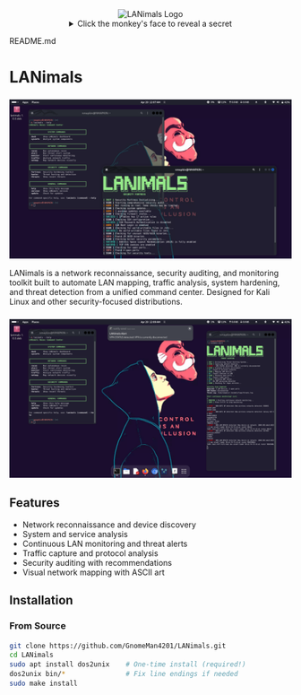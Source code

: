 <div align="center">
  <img src="path/to/your/lanimals-logo.png" alt="LANimals Logo" width="300"/>
  
  <details>
    <summary>Click the monkey's face to reveal a secret</summary>
    <p>🔥 SECRET: The LANimals are watching your network! 🔥</p>
  </details>
</div>

README.md
# LANimals

### 
![Threat Hunter](docs/screenshots/originals/threat1.png)

LANimals is a network reconnaissance, security auditing, and monitoring toolkit built to automate LAN mapping, traffic analysis, system hardening, and threat detection from a unified command center. Designed for Kali Linux and other security-focused distributions.

### 
![Network Map](docs/screenshots/originals/netmap1.png)

## Features

- Network reconnaissance and device discovery
- System and service analysis
- Continuous LAN monitoring and threat alerts
- Traffic capture and protocol analysis
- Security auditing with recommendations
- Visual network mapping with ASCII art

## Installation

### From Source
```bash
git clone https://github.com/GnomeMan4201/LANimals.git
cd LANimals
sudo apt install dos2unix    # One-time install (required!)
dos2unix bin/*               # Fix line endings if needed
sudo make install
